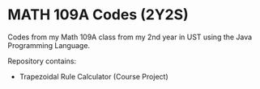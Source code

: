 # MATH 109A Codes (2Y2S)
Codes from my Math 109A class from my 2nd year in UST using the Java Programming Language.

Repository contains:
  - Trapezoidal Rule Calculator (Course Project)
